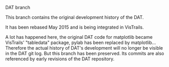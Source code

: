 DAT branch

This branch contains the original development history of the DAT.

It has been rebased May 2015 and is being integrated in VisTrails.

A lot has happened here, the original DAT code for matplotlib became VisTrails' "tabledata" package, pylab has been replaced by matplotlib... Therefore the actual history of DAT's development will no longer be visible in the DAT git log. But this branch has been preserved. Its commits are also referenced by early revisions of the DAT repository.
